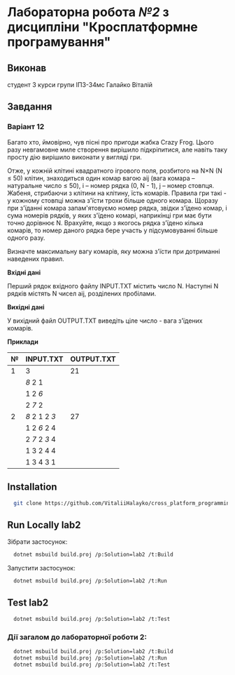 # Лабораторна робота *№2* з дисципліни "Кросплатформне програмування"


## Виконав
студент 3 курси групи ІПЗ-34мс Галайко Віталій


## Завдання

### Варіант 12
Багато хто, ймовірно, чув пісні про пригоди жабка Crazy Frog. Цього разу невгамовне миле створення вирішило підкріпитися, але навіть таку просту дію вирішило виконати у вигляді гри. 

Отже, у кожній клітині квадратного ігрового поля, розбитого на N×N (N ≤ 50) клітин, знаходиться один комар вагою aij (вага комара – натуральне число ≤ 50), i – номер рядка (0, N - 1), j – номер стовпця. Жабеня, стрибаючи з клітини на клітину, їсть комарів. Правила гри такі - у кожному стовпці можна з'їсти трохи більше одного комара. Щоразу при з'їданні комара запам'ятовуємо номер рядка, звідки з'їдено комар, і сума номерів рядків, у яких з'їдено комарі, наприкінці гри має бути точно дорівнює N. Врахуйте, якщо з якогось рядка з'їдено кілька комарів, то номер даного рядка бере участь у підсумовуванні більше одного разу.

Визначте максимальну вагу комарів, яку можна з'їсти при дотриманні наведених правил.

**Вхідні дані**

Перший рядок вхідного файлу INPUT.TXT містить число N. Наступні N рядків містять N чисел aij, розділених пробілами.

**Вихідні дані**

У вихідний файл OUTPUT.TXT виведіть ціле число - вага з'їдених комарів.

**Приклади**

| №  | INPUT.TXT | OUTPUT.TXT |
|----|-----------|------------|
| 1  | 3         | 21         |
|    | *8* 2 1     |            |
|    | 1 2 *6*     |            |
|    | 2 *7* 2     |            |
| 2  | *8* 2 1 2 *3* | 27         |
|    | 1 2 *6* 2 4 |            |
|    | 2 *7* 2 *3* 4 |            |
|    | 1 3 2 4 4 |            |
|    | 1 3 4 3 1 |            |


## Installation

```bash
  git clone https://github.com/VitaliiHalayko/cross_platform_programming
```

    
## Run Locally lab2

Зібрати застосунок:

```bash
  dotnet msbuild build.proj /p:Solution=lab2 /t:Build
```

Запустити застосунок:

```bash
  dotnet msbuild build.proj /p:Solution=lab2 /t:Run
```


## Test lab2

```bash
  dotnet msbuild build.proj /p:Solution=lab2 /t:Test
```


### Дії загалом до лабораторної роботи 2:

```bash
  dotnet msbuild build.proj /p:Solution=lab2 /t:Build
  dotnet msbuild build.proj /p:Solution=lab2 /t:Run
  dotnet msbuild build.proj /p:Solution=lab2 /t:Test
```